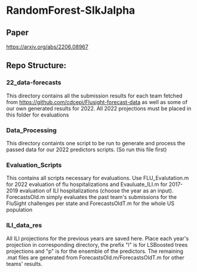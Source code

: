 # RandomForest-SIkJalpha
## Paper
https://arxiv.org/abs/2206.08967
## Repo Structure:
### 22_data-forecasts
This directory contains all the submission results for each team fetched from https://github.com/cdcepi/Flusight-forecast-data as well as some of our own generated results for 2022. All 2022 projections must be placed in this folder for evaluations
### Data_Processing
This directory containts one script to be run to generate and process the passed data for our 2022 predictors scripts. (So run this file first)
### Evaluation_Scripts
This contains all scripts necessary for evaluations. Use FLU_Evalutation.m for 2022 evaluation of flu hospitalizations and Evauluate_ILI.m for 2017-2019 evaluation of ILI hospitalizations (choose the year as an input). ForecastsOld.m simply evaluates the past team's submissions for the FluSight challenges per state and ForecastsOldT.m for the whole US population
### ILI_data_res
All ILI projections for the previous years are saved here. Place each year's projection in corresponding directory, the prefix "l" is for LSBoosted trees projections and "p" is for the ensemble of the predictors. The remaining .mat files are generated from ForecastsOld.m/ForecastsOldT.m for other teams' results.
